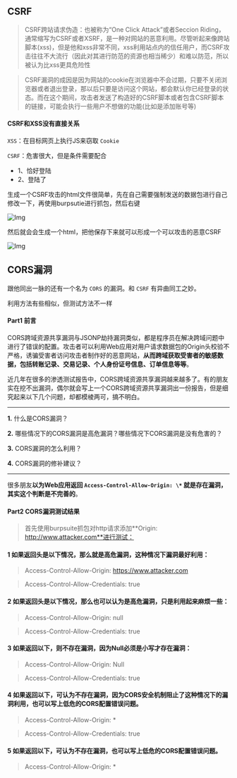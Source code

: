 ## CSRF

> CSRF跨站请求伪造：也被称为“One Click Attack”或者Seccion Riding，通常缩写为CSRF或者XSRF，是一种对网站的恶意利用。尽管听起来像跨站脚本(xss)，但是他和xss非常不同，xss利用站点内的信任用户，而CSRF攻击往往不大流行（因此对其进行防范的资源也相当稀少）和难以防范，所以被认为比xss更具危险性

> CSRF漏洞的成因是因为网站的cookie在浏览器中不会过期，只要不关闭浏览器或者退出登录，那以后只要是访问这个网站，都会默认你已经登录的状态。而在这个期间，攻击者发送了构造好的CSRF脚本或者包含CSRF脚本的链接，可能会执行一些用户不想做的功能(比如是添加账号等)

#### CSRF和XSS没有直接关系

`XSS`：在目标网页上执行JS来窃取 `Cookie`

`CSRF`：危害很大，但是条件需要配合

* 1、恰好登陆
* 2、登陆了

生成一个CSRF攻击的html文件很简单，先在自己需要强制发送的数据包进行自己修改一下，再使用burpsutie进行抓包，然后右键

![Img](https://joker-1317382260.cos.ap-guangzhou.myqcloud.com/202304201602036.webp)

然后就会会生成一个html，把他保存下来就可以形成一个可以攻击的恶意CSRF

![Img](https://joker-1317382260.cos.ap-guangzhou.myqcloud.com/202304201603487.webp)

## CORS漏洞

跟他同出一脉的还有一个名为 `CORS` 的漏洞。和 `CSRF` 有异曲同工之妙。

利用方法有些相似，但测试方法不一样

#### **Part1 前言**

CORS跨域资源共享漏洞与JSONP劫持漏洞类似，都是程序员在解决跨域问题中进行了错误的配置。攻击者可以利用Web应用对用户请求数据包的Origin头校验不严格，诱骗受害者访问攻击者制作好的恶意网站，**从而跨域获取受害者的敏感数据，包括转账记录、交易记录、个人身份证号信息、订单信息等等**。

近几年在很多的渗透测试报告中，CORS跨域资源共享漏洞越来越多了。有的朋友实在挖不出漏洞，偶尔就会写上一个CORS跨域资源共享漏洞出一份报告，但是细究起来以下几个问题，却都模棱两可，搞不明白。

---

**1.** 什么是CORS漏洞？

**2.** 哪些情况下的CORS漏洞是高危漏洞？哪些情况下CORS漏洞是没有危害的？

**3.** CORS漏洞的怎么利用？

**4.** CORS漏洞的修补建议？

---

很多朋友**以为Web应用返回 `Access-Control-Allow-Origin: \*` 就是存在漏洞，其实这个判断是不完善的**。



####  **Part2 CORS漏洞测试结果**

> 首先使用burpsuite抓包对http请求添加**Origin: http://www.attacker.com**进行测试：



####  **1**  如果返回头是以下情况，那么就是高危漏洞，这种情况下漏洞最好利用：

> Access-Control-Allow-Origin: https://www.attacker.com

> Access-Control-Allow-Credentials: true



####  **2**  如果返回头是以下情况，那么也可以认为是高危漏洞，只是利用起来麻烦一些：

> Access-Control-Allow-Origin: null

> Access-Control-Allow-Credentials: true



####  **3**  如果返回以下，则不存在漏洞，因为Null必须是小写才存在漏洞：

> Access-Control-Allow-Origin: Null

> Access-Control-Allow-Credentials: true



####  **4**  如果返回以下，可认为不存在漏洞，因为CORS安全机制阻止了这种情况下的漏洞利用，也可以写上低危的CORS配置错误问题。

> Access-Control-Allow-Origin: *

> Access-Control-Allow-Credentials: true



####  **5**  如果返回以下，可认为不存在漏洞，也可以写上低危的CORS配置错误问题。

> Access-Control-Allow-Origin: *
